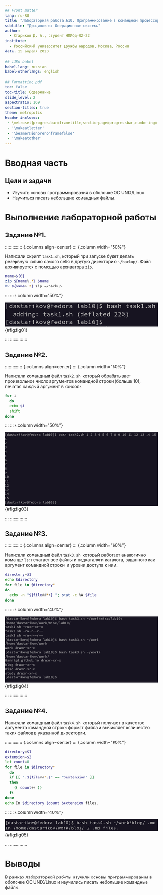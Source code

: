 ```yaml
---
## Front matter
lang: ru-RU
title: "Лабораторная работа №10. Программирование в командном процессоре ОС UNIX. Командные файлы."
subtitle: "Дисциплина: Операционные системы"
author:
  - Стариков Д. А., cтудент НПИбд-02-22
institute:
  - Российский университет дружбы народов, Москва, Россия
date: 15 апреля 2023

## i18n babel
babel-lang: russian
babel-otherlangs: english

## Formatting pdf
toc: false
toc-title: Содержание
slide_level: 2
aspectratio: 169
section-titles: true
theme: metropolis
header-includes:
 - \metroset{progressbar=frametitle,sectionpage=progressbar,numbering=fraction}
 - '\makeatletter'
 - '\beamer@ignorenonframefalse'
 - '\makeatother'
---
```


# Вводная часть

## Цели и задачи

- Изучить основы программирования в оболочке ОС UNIX/Linux
- Научиться писать небольшие командные файлы.

# Выполнение лабораторной работы

## Задание №1.

:::::::::::::: {.columns align=center}
::: {.column width="50%"}

Написали скрипт `task1.sh`, который при запуске будет делать резервную копию самого себя в другую директорию `~/backup/`. Файл архивируется с помощью архиватора `zip`. 

```bash
name=${0}
zip ${name%.*} $name
mv ${name%.*}.zip ~/backup
```

:::
::: {.column width="50%"}

![](image/image01.png){#fig:fig01}

:::
::::::::::::::

## Задание №2.

:::::::::::::: {.columns align=center}
::: {.column width="50%"}

Написали командный файл `task2.sh`, который обрабатывает произвольное число аргументов командной строки (больше 10), печатая каждый аргумент в консоль



```bash
for i
  do 
  echo $i
  shift
done
```

:::
::: {.column width="50%"}

![](image/image03.png){#fig:fig03}

:::
::::::::::::::

## Задание №3.


:::::::::::::: {.columns align=center}
::: {.column width="60%"}

Написали командный файл `task3.sh`, который работает аналогично команде `ls`: печатает все файлы и подкаталоги каталога, заданного как аргумент командной строки, и уровни доступа к ним.


```bash
directory=$1
echo $directory
for file in $directory*
do
  echo -n "${file##*/} "; stat -c %A $file 
done
```

:::
::: {.column width="40%"}

![](image/image04.png){#fig:fig04}

:::
::::::::::::::

## Задание №4.

Написали командный файл `task4.sh`, который получает в качестве аргумента командной строки формат файла и вычисляет количество таких файлов в указанной директории.

:::::::::::::: {.columns align=center}
::: {.column width="60%"}

```bash
directory=$1
extension=$2
let count=0
for file in $directory*
  do 
  if [[ ".${file##*.}" == "$extension" ]]	
  then 
    (( count++ ))
  fi
done
echo In $directory $count $extension files.
```

:::
::: {.column width="40%"}

![](image/image05.png){#fig:fig05}

:::
::::::::::::::



# Выводы

В рамках лабораторной работы изучили основы программирования в оболочке ОС UNIX/Linux и научились писать небольшие командные файлы.
